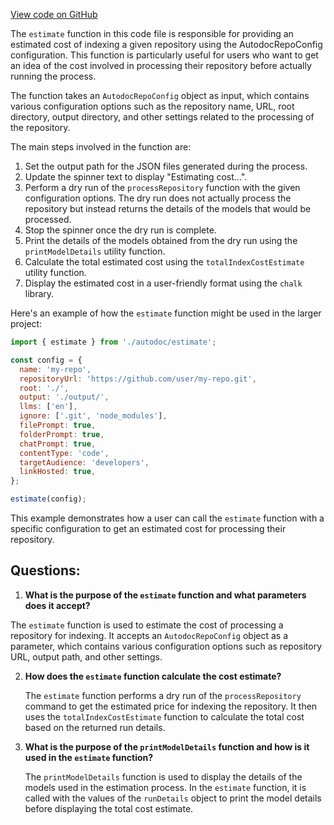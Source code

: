 [View code on GitHub](https://github.com/context-labs/autodoc/src/cli/commands/estimate/index.ts)

The `estimate` function in this code file is responsible for providing an estimated cost of indexing a given repository using the AutodocRepoConfig configuration. This function is particularly useful for users who want to get an idea of the cost involved in processing their repository before actually running the process.

The function takes an `AutodocRepoConfig` object as input, which contains various configuration options such as the repository name, URL, root directory, output directory, and other settings related to the processing of the repository.

The main steps involved in the function are:

1. Set the output path for the JSON files generated during the process.
2. Update the spinner text to display "Estimating cost...".
3. Perform a dry run of the `processRepository` function with the given configuration options. The dry run does not actually process the repository but instead returns the details of the models that would be processed.
4. Stop the spinner once the dry run is complete.
5. Print the details of the models obtained from the dry run using the `printModelDetails` utility function.
6. Calculate the total estimated cost using the `totalIndexCostEstimate` utility function.
7. Display the estimated cost in a user-friendly format using the `chalk` library.

Here's an example of how the `estimate` function might be used in the larger project:

```javascript
import { estimate } from './autodoc/estimate';

const config = {
  name: 'my-repo',
  repositoryUrl: 'https://github.com/user/my-repo.git',
  root: './',
  output: './output/',
  llms: ['en'],
  ignore: ['.git', 'node_modules'],
  filePrompt: true,
  folderPrompt: true,
  chatPrompt: true,
  contentType: 'code',
  targetAudience: 'developers',
  linkHosted: true,
};

estimate(config);
```

This example demonstrates how a user can call the `estimate` function with a specific configuration to get an estimated cost for processing their repository.
## Questions: 
 1. **What is the purpose of the `estimate` function and what parameters does it accept?**

   The `estimate` function is used to estimate the cost of processing a repository for indexing. It accepts an `AutodocRepoConfig` object as a parameter, which contains various configuration options such as repository URL, output path, and other settings.

2. **How does the `estimate` function calculate the cost estimate?**

   The `estimate` function performs a dry run of the `processRepository` command to get the estimated price for indexing the repository. It then uses the `totalIndexCostEstimate` function to calculate the total cost based on the returned run details.

3. **What is the purpose of the `printModelDetails` function and how is it used in the `estimate` function?**

   The `printModelDetails` function is used to display the details of the models used in the estimation process. In the `estimate` function, it is called with the values of the `runDetails` object to print the model details before displaying the total cost estimate.